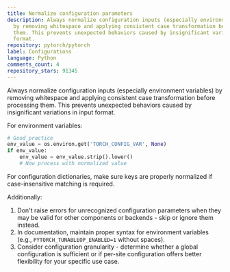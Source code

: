 ```yaml
---
title: Normalize configuration parameters
description: Always normalize configuration inputs (especially environment variables)
  by removing whitespace and applying consistent case transformation before processing
  them. This prevents unexpected behaviors caused by insignificant variations in input
  format.
repository: pytorch/pytorch
label: Configurations
language: Python
comments_count: 4
repository_stars: 91345
---
```


Always normalize configuration inputs (especially environment variables) by removing whitespace and applying consistent case transformation before processing them. This prevents unexpected behaviors caused by insignificant variations in input format.

For environment variables:
```python
# Good practice
env_value = os.environ.get('TORCH_CONFIG_VAR', None)
if env_value:
    env_value = env_value.strip().lower()
    # Now process with normalized value
```

For configuration dictionaries, make sure keys are properly normalized if case-insensitive matching is required.

Additionally:
1. Don't raise errors for unrecognized configuration parameters when they may be valid for other components or backends - skip or ignore them instead.
2. In documentation, maintain proper syntax for environment variables (e.g., `PYTORCH_TUNABLEOP_ENABLED=1` without spaces).
3. Consider configuration granularity - determine whether a global configuration is sufficient or if per-site configuration offers better flexibility for your specific use case.